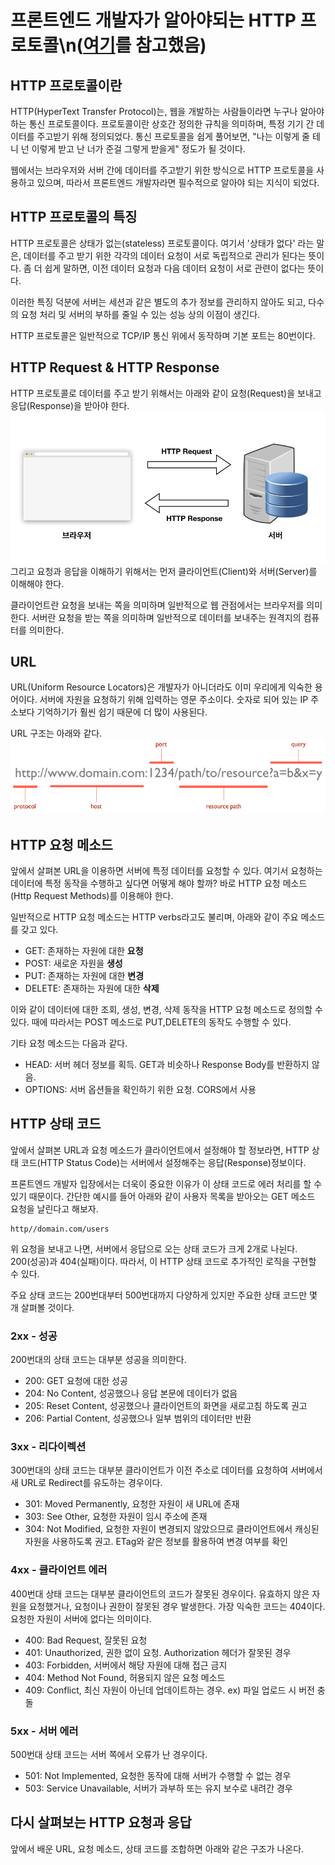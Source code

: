 # 프론트엔드 개발자가 알아야되는 HTTP 프로토콜\n(<a href="https://joshua1988.github.io/web-development/http-part1/">여기</a>를 참고했음)

## HTTP 프로토콜이란

HTTP(HyperText Transfer Protocol)는, 웹을 개발하는 사람들이라면 누구나 알아야 하는 통신 프로토콜이다. 프로토콜이란 상호간 정의한 규칙을 의미하며, 특정 기기 간 데이터를 주고받기 위해 정의되었다. 통신 프로토콜을 쉽게 풀어보면, "나는 이렇게 줄 테니 넌 이렇게 받고 난 너가 준걸 그렇게 받을게" 정도가 될 것이다.

웹에서는 브라우저와 서버 간에 데이터를 주고받기 위한 방식으로 HTTP 프로토콜을 사용하고 있으며, 따라서 프론트엔드 개발자라면 필수적으로 알아야 되는 지식이 되었다.

## HTTP 프로토콜의 특징

HTTP 프로토콜은 상태가 없는(stateless) 프로토콜이다. 여기서 '상태가 없다' 라는 말은, 데이터를 주고 받기 위한 각각의 데이터 요청이 서로 독립적으로 관리가 된다는 뜻이다. 좀 더 쉽게 말하면, 이전 데이터 요청과 다음 데이터 요청이 서로 관련이 없다는 뜻이다.

이러한 특징 덕분에 서버는 세션과 같은 별도의 추가 정보를 관리하지 않아도 되고, 다수의 요청 처리 및 서버의 부하를 줄일 수 있는 성능 상의 이점이 생긴다.

HTTP 프로토콜은 일반적으로 TCP/IP 통신 위에서 동작하며 기본 포트는 80번이다.

## HTTP Request & HTTP Response

HTTP 프로토콜로 데이터를 주고 받기 위해서는 아래와 같이 요청(Request)을 보내고 응답(Response)을 받아야 한다.
<img src='request-response.png'>
그리고 요청과 응답을 이해하기 위해서는 먼저 클라이언트(Client)와 서버(Server)를 이해해야 한다.

클라이언트란 요청을 보내는 쪽을 의미하며 일반적으로 웹 관점에서는 브라우저를 의미한다. 서버란 요청을 받는 쪽을 의미하며 일반적으로 데이터를 보내주는 원격지의 컴퓨터를 의미한다.

## URL

URL(Uniform Resource Locators)은 개발자가 아니더라도 이미 우리에게 익숙한 용어이다. 서버에 자원을 요청하기 위해 입력하는 영문 주소이다. 숫자로 되어 있는 IP 주소보다 기억하기가 훨씬 쉽기 때문에 더 많이 사용된다.

URL 구조는 아래와 같다.
<img src='url-structure.png'>

## HTTP 요청 메소드

앞에서 살펴본 URL을 이용하면 서버에 특정 데이터를 요청할 수 있다. 여기서 요청하는 데이터에 특정 동작을 수행하고 싶다면 어떻게 해야 할까? 바로 HTTP 요청 메소드(Http Request Methods)를 이용해야 한다.

일반적으로 HTTP 요청 메소드는 HTTP verbs라고도 불리며, 아래와 같이 주요 메소드를 갖고 있다.

- GET: 존재하는 자원에 대한 <b>요청</b>
- POST: 새로운 자원을 <b>생성</b>
- PUT: 존재하는 자원에 대한 <b>변경</b>
- DELETE: 존재하는 자원에 대한 <b>삭제</b>

이와 같이 데이터에 대한 조회, 생성, 변경, 삭제 동작을 HTTP 요청 메소드로 정의할 수 있다. 때에 따라서는 POST 메소드로 PUT,DELETE의 동작도 수행할 수 있다.

기타 요청 메소드는 다음과 같다.

- HEAD: 서버 헤더 정보를 획득. GET과 비슷하나 Response Body를 반환하지 않음.
- OPTIONS: 서버 옵션들을 확인하기 위한 요청. CORS에서 사용

## HTTP 상태 코드

앞에서 살펴본 URL과 요청 메소드가 클라이언트에서 설정해야 할 정보라면, HTTP 상태 코드(HTTP Status Code)는 서버에서 설정해주는 응답(Response)정보이다.

프론트엔드 개발자 입장에서는 더욱이 중요한 이유가 이 상태 코드로 에러 처리를 할 수 있기 때문이다. 간단한 예시를 들어 아래와 같이 사용자 목록을 받아오는 GET 메소드 요청을 날린다고 해보자.

```
http//domain.com/users
```

위 요청을 보내고 나면, 서버에서 응답으로 오는 상태 코드가 크게 2개로 나뉜다. 200(성공)과 404(실패)이다. 따라서, 이 HTTP 상태 코드로 추가적인 로직을 구현할 수 있다.

주요 상태 코드는 200번대부터 500번대까지 다양하게 있지만 주요한 상태 코드만 몇 개 살펴볼 것이다.

### 2xx - 성공

200번대의 상태 코드는 대부분 성공을 의미한다.

- 200: GET 요청에 대한 성공
- 204: No Content, 성공했으나 응답 본문에 데이터가 없음
- 205: Reset Content, 성공했으나 클라이언트의 화면을 새로고침 하도록 권고
- 206: Partial Content, 성공했으나 일부 범위의 데이터만 반환

### 3xx - 리다이렉션

300번대의 상태 코드는 대부분 클라이언트가 이전 주소로 데이터를 요청하여 서버에서 새 URL로 Redirect를 유도하는 경우이다.

- 301: Moved Permanently, 요청한 자원이 새 URL에 존재
- 303: See Other, 요청한 자원이 임시 주소에 존재
- 304: Not Modified, 요청한 자원이 변경되지 않았으므로 클라이언트에서 캐싱된 자원을 사용하도록 권고. ETag와 같은 정보를 활용하여 변경 여부를 확인

### 4xx - 클라이언트 에러

400번대 상태 코드는 대부분 클라이언트의 코드가 잘못된 경우이다. 유효하지 않은 자원을 요청했거나, 요청이나 권한이 잘못된 경우 발생한다. 가장 익숙한 코드는 404이다. 요청한 자원이 서버에 없다는 의미이다.

- 400: Bad Request, 잘못된 요청
- 401: Unauthorized, 권한 없이 요청. Authorization 헤더가 잘못된 경우
- 403: Forbidden, 서버에서 해당 자원에 대해 접근 금지
- 404: Method Not Found, 허용되지 않은 요청 메소드
- 409: Conflict, 최신 자원이 아닌데 업데이트하는 경우. ex) 파일 업로드 시 버전 충돌

### 5xx - 서버 에러

500번대 상태 코드는 서버 쪽에서 오류가 난 경우이다.

- 501: Not Implemented, 요청한 동작에 대해 서버가 수행할 수 없는 경우
- 503: Service Unavailable, 서버가 과부하 또는 유지 보수로 내려간 경우

## 다시 살펴보는 HTTP 요청과 응답

앞에서 배운 URL, 요청 메소드, 상태 코드를 조합하면 아래와 같은 구조가 나온다.
